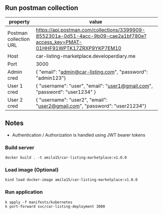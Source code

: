 ## Run postman collection

| property  | value |
| ------------- | ------------- |
| Postman collection URL  | https://api.postman.com/collections/3399909-8552301a-0d51-4acc-9b09-cae2a1bf780e?access_key=PMAT-01HHF91WPTK17ZRXP9YKP7EM10  |
| Host  | car-listing-marketplace.developerdiary.me |
| Port  | 3000 |
| Admin cred | { "email": "admin@car-listing.com", "password": "admin123"} |
| User 1 cred | { "username": "user", "email": "user1@gmail.com", "password": "user1234" } |
| User 2 cred | { "username": "user2", "email": "user2@gmail.com", "password": "user21234"} |

## Notes

- Authentication / Authorization is handled using JWT bearer tokens

### Build server

```
docker build . -t amila15/car-listing-marketplace:v1.0.0
```

### Load image (Optional)

```
kind load docker-image amila15/car-listing-marketplace:v1.0.0
```

### Run application

```
k apply -f manifests/kubernetes
k port-forward svc/car-listing-deployment 3000
```
